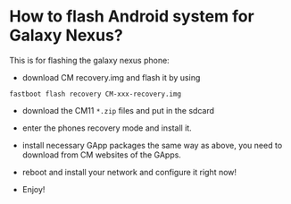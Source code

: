 How to flash Android system for Galaxy Nexus?
===


This is for flashing the galaxy nexus phone:

- download CM recovery.img and flash it by using 
```
fastboot flash recovery CM-xxx-recovery.img
```

- download the CM11 `*.zip` files and put in the sdcard

- enter the phones recovery mode and install it.

- install necessary GApp packages the same way as above, you need to download from CM websites of the GApps.

- reboot and install your network and configure it right now!

- Enjoy!
